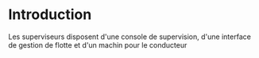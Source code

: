 # Introduction

Les superviseurs disposent d'une console de supervision, d'une interface de gestion de flotte et d'un machin pour le conducteur